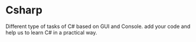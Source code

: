 # Csharp
Different type of tasks of C# based on GUI and Console. add your code and help us to learn C# in a practical way.
